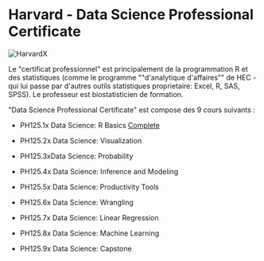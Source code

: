 # Harvard - Data Science Professional Certificate

![HarvardX](https://www.edx.org/sites/default/files/school/image/banner/harvardx.jpg)

Le "certificat professionnel" est principalement de la programmation R et des statistiques (comme le programme ""d'analytique d'affaires"" de HEC - qui lui passe par d'autres outils statistiques proprietaire: Excel, R, SAS, SPSS). Le professeur est biostatisticien de formation.

"Data Science Professional Certificate" est compose des 9 cours suivants :

* PH125.1x Data Science: R Basics
[Complete](https://courses.edx.org/certificates/3bd6534cff1441729903746548aa0314)

* PH125.2x Data Science: Visualization
* PH125.3xData Science: Probability
* PH125.4x Data Science: Inference and Modeling
* PH125.5x Data Science: Productivity Tools
* PH125.6x Data Science: Wrangling
* PH125.7x Data Science: Linear Regression
* PH125.8x Data Science: Machine Learning
* PH125.9x Data Science: Capstone
